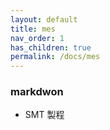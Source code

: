 ```yaml
---
layout: default
title: mes
nav_order: 1
has_children: true
permalink: /docs/mes
---
```


### markdwon
- SMT 製程
